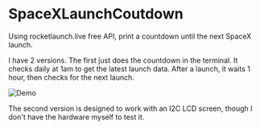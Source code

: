 # SpaceXLaunchCoutdown
Using rocketlaunch.live free API, print a countdown until the next SpaceX launch.

I have 2 versions. The first just does the countdown in the terminal. It checks daily at 1am to get the latest launch data. After a launch, it waits 1 hour, then checks for the next launch.


![Demo](https://user-images.githubusercontent.com/2019948/172168912-0fba9011-bc92-468b-b837-f489b962ce39.gif)



The second version is designed to work with an I2C LCD screen, though I don't have the hardware myself to test it. 
